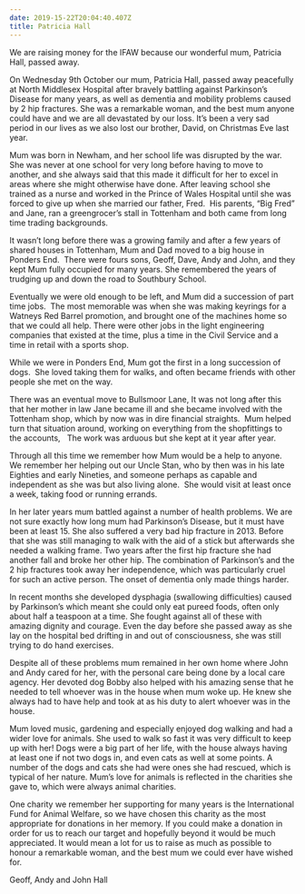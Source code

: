 ```yaml
---
date: 2019-15-22T20:04:40.407Z
title: Patricia Hall
---
```

We are raising money for the IFAW because our wonderful mum, Patricia Hall, passed away.

On Wednesday 9th October our mum, Patricia Hall, passed away peacefully at North Middlesex Hospital after bravely battling against Parkinson’s Disease for many years, as well as dementia and mobility problems caused by 2 hip fractures. She was a remarkable woman, and the best mum anyone could have and we are all devastated by our loss. It’s been a very sad period in our lives as we also lost our brother, David, on Christmas Eve last year.

Mum was born in Newham, and her school life was disrupted by the war. She was never at one school for very long before having to move to another, and she always said that this made it difficult for her to excel in areas where she might otherwise have done. After leaving school she trained as a nurse and worked in the Prince of Wales Hospital until she was forced to give up when she married our father, Fred.  His parents, “Big Fred” and Jane, ran a greengrocer’s stall in Tottenham and both came from long time trading backgrounds.

It wasn’t long before there was a growing family and after a few years of shared houses in Tottenham, Mum and Dad moved to a big house in Ponders End.  There were fours sons, Geoff, Dave, Andy and John, and they kept Mum fully occupied for many years. She remembered the years of trudging up and down the road to Southbury School. 

Eventually we were old enough to be left, and Mum did a succession of part time jobs.  The most memorable was when she was making keyrings for a Watneys Red Barrel promotion, and brought one of the machines home so that we could all help. There were other jobs in the light engineering companies that existed at the time, plus a time in the Civil Service and a time in retail with a sports shop.

While we were in Ponders End, Mum got the first in a long succession of dogs.  She loved taking them for walks, and often became friends with other people she met on the way. 

There was an eventual move to Bullsmoor Lane, It was not long after this that her mother in law Jane became ill and she became involved with the Tottenham shop, which by now was in dire financial straights.  Mum helped turn that situation around, working on everything from the shopfittings to the accounts,   The work was arduous but she kept at it year after year.

Through all this time we remember how Mum would be a help to anyone. We remember her helping out our Uncle Stan, who by then was in his late Eighties and early Nineties, and someone perhaps as capable and independent as she was but also living alone.  She would visit at least once a week, taking food or running errands.

In her later years mum battled against a number of health problems. We are not sure exactly how long mum had Parkinson’s Disease, but it must have been at least 15. She also suffered a very bad hip fracture in 2013. Before that she was still managing to walk with the aid of a stick but afterwards she needed a walking frame. Two years after the first hip fracture she had another fall and broke her other hip. The combination of Parkinson’s and the 2 hip fractures took away her independence, which was particularly cruel for such an active person. The onset of dementia only made things harder. 

In recent months she developed dysphagia (swallowing difficulties) caused by Parkinson’s which meant she could only eat pureed foods, often only about half a teaspoon at a time. She fought against all of these with amazing dignity and courage. Even the day before she passed away as she lay on the hospital bed drifting in and out of consciousness, she was still trying to do hand exercises. 

Despite all of these problems mum remained in her own home where John and Andy cared for her, with the personal care being done by a local care agency. Her devoted dog Bobby also helped with his amazing sense that he needed to tell whoever was in the house when mum woke up. He knew she always had to have help and took at as his duty to alert whoever was in the house. 

Mum loved music, gardening and especially enjoyed dog walking and had a wider love for animals. She used to walk so fast it was very difficult to keep up with her! Dogs were a big part of her life, with the house always having at least one if not two dogs in, and even cats as well at some points. A number of the dogs and cats she had were ones she had rescued, which is typical of her nature. Mum’s love for animals is reflected in the charities she gave to, which were always animal charities. 

One charity we remember her supporting for many years is the International Fund for Animal Welfare, so we have chosen this charity as the most appropriate for donations in her memory. If you could make a donation in order for us to reach our target and hopefully beyond it would be much appreciated. It would mean a lot for us to raise as much as possible to honour a remarkable woman, and the best mum we could ever have wished for.

Geoff, Andy and John Hall 
